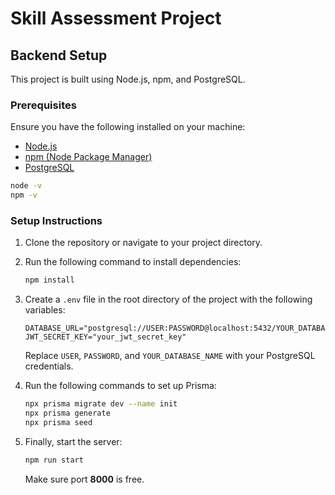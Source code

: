 # Skill Assessment Project

## Backend Setup

This project is built using Node.js, npm, and PostgreSQL.

### Prerequisites

Ensure you have the following installed on your machine:

- [Node.js](https://nodejs.org/)
- [npm (Node Package Manager)](https://www.npmjs.com/)
- [PostgreSQL](https://www.postgresql.org/)

```bash
node -v
npm -v
```

### Setup Instructions

1. Clone the repository or navigate to your project directory.
2. Run the following command to install dependencies:

   ```bash
   npm install
   ```

3. Create a `.env` file in the root directory of the project with the following variables:

   ```plaintext
   DATABASE_URL="postgresql://USER:PASSWORD@localhost:5432/YOUR_DATABASE_NAME"
   JWT_SECRET_KEY="your_jwt_secret_key"
   ```

   Replace `USER`, `PASSWORD`, and `YOUR_DATABASE_NAME` with your PostgreSQL credentials.

4. Run the following commands to set up Prisma:

   ```bash
   npx prisma migrate dev --name init
   npx prisma generate
   npx prisma seed
   ```

5. Finally, start the server:

   ```bash
   npm run start
   ```

   Make sure port **8000** is free.

